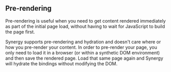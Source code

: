 ## Pre-rendering

Pre-rendering is useful when you need to get
content rendered immediately as part of the
initial page load, without having to wait for
JavaScript to build the page first.

Synergy supports pre-rendering and hydration and
doesn't care where or how you pre-render your
content. In order to pre-render your page, you
only need to load it in a browser (or within a
synthetic DOM environment) and then save the
rendered page. Load that same page again and
Synergy will hydrate the bindings without
modifying the DOM.
